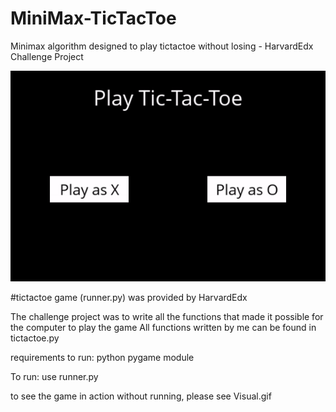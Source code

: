 # MiniMax-TicTacToe
 Minimax algorithm designed to play tictactoe without losing - HarvardEdx Challenge Project

![](Visual.gif)


#tictactoe game (runner.py) was provided by HarvardEdx

The challenge project was to write all the functions that made it possible for the computer to play the game
All functions written by me can be found in tictactoe.py

requirements to run:
python
pygame module 

To run:
use runner.py 

to see the game in action without running, please see Visual.gif


